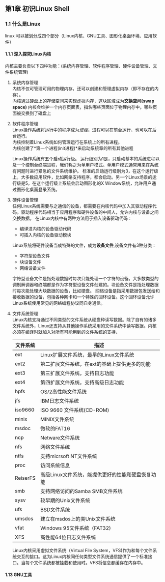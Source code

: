 ## 第1章 初识Linux Shell

### 1.1 什么是Linux
linux 可以被划分成四个部分（Linux内核、GNU工具、图形化桌面环境、应用软件）

#### 1.1.1 深入探究Linux内核
内核主要负责以下四种功能：(系统内存管理、软件程序管理、硬件设备管理、文件系统管理)

1. 系统内存管理  
 内核不仅可管理可用的物理内存，还可以创建和管理虚拟内存（即不存在的内存）。  
 内核通过硬盘上的存储空间来实现虚拟内存，这块区域成为**交换空间(swap space)**
 内核会维护一个内存页面表，指名哪些页面位于物理内存中，哪些页面被交换到了磁盘上

2. 软件程序管理  
   Linux操作系统将运行中的程序成为*进程*，进程可以在前台运行，也可以在后台运行。   
   内核控制着Linux系统如何管理运行在系统上的所有进程。  
   内核创建了*第一个进程(init进程)*来启动系统章的所有其他进程

   Linux操作系统有五个启动运行级。
   运行级别为1是，只启动基本的系统进程以及一个控制台终端进程，我们称之为单用户模式。单用户模式通常用来在系统有问题时进行紧急的文件系统维护。
   标准的启动运行级别为3，在这个运行级上，大多数应用软件，比如网络支持程序，都会启动。另一个Linux场景的运行级是5，在这个运行级上系统会启动图形化的X Window系统，允许用户通过图形化桌面登录系统。

3. 硬件设备管理  
    任何Linux系统需要与之通信的设备，都需要在内核代码中加入其驱动程序代码。驱动程序代码相当于应用程序和硬件设备的中间人，允许内核与设备之间交换数据。
    在Linux内核中有两种方法用于插入设备驱动代码：
    - 编译进内核的设备驱动代码
    - 可插入内核的设备驱动模块
    
    Linux系统将硬件设备当成特殊的文件，成为**设备文件**,设备文件有3种分类：
    - 字符型设备文件
    - 块设备文件
    - 网络设备文件  

   字符型设备文件是指处理数据时每次只能处理一个字符的设备。大多数类型的调制解调器和终端都是作为字符型设备文件创建的。块设备文件是指处理数据时每次能处理大块数据的设备，比如硬盘。 
   网络设备是指采用数据包发送给和接收数据的设备，包括各种网卡和一个特殊的回环设备。这个回环设备允许Linux系统使用常见的网络编程协议同自身通信。
4. 文件系统管理  
   Linux内核支持通过不同类型的文件系统从硬盘种读写数据。除了自有的诸多文件系统外，Linux还支持从其他操作系统采用的文件系统中读写数据。内核必须在编译时就加入对所有可能用到的文件系统的支持，

   |文件系统| 描述|
   |--|--|
   |ext| Linux扩展文件系统，最早的Linux文件系统
   |ext2| 第二扩展文件系统，在ext的基础上提供更多的功能|
   |ext3|第三扩展文件系统，支持日志功能|
   |ext4|第四扩展文件系统，支持高级日志功能|
   |hpfs|OS/2高性能文件系统|
   |jfs|IBM日志文件系统|
   |iso9660|ISO 9660 文件系统(CD-ROM)|
   |minix|MINIX文件系统|
   |msdoc|微软的FAT16|
   |ncp|Netware文件系统|
   |nfs|网络文件系统|
   |ntfs|支持micrsoft NT文件系统|
   |proc|访问系统信息|
   |ReiserFS|高级Linux文件系统，能提供更好的性能和硬盘恢复功能|
   |smb|支持网络访问的Samba SMB文件系统|
   |sysv|较早期的Unix文件系统|
   |ufs|BSD文件系统|
   |umsdos|建立在msdos上的类Unix文件系统|
   |vfat|Windows 95文件系统（FAT32)|
   |XFS|高性能64位日志文件系统|


   Linux内核采用虚拟文件系统（Virtual File System，VFS)作为和每个文件系统交互的接口。这为Linux内核同任何类型文件系统通信提供了一个标准接口。当每个文件系统都被挂载和使用时。VFS将信息都缓存在内存中。


#### 1.13 GNU工具